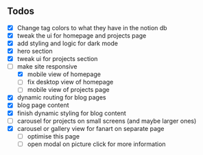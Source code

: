 ## Todos

- [x] Change tag colors to what they have in the notion db
- [x] tweak the ui for homepage and projects page
- [x] add styling and logic for dark mode
- [x] hero section
- [x] tweak ui for projects section
- [ ] make site responsive
  - [x] mobile view of homepage
  - [ ] fix desktop view of homepage
  - [ ] mobile view of projects page
- [x] dynamic routing for blog pages
- [x] blog page content
- [x] finish dynamic styling for blog content
- [ ] carousel for projects on small screens (and maybe larger ones)
- [x] carousel or gallery view for fanart on separate page
  - [ ] optimise this page
  - [ ] open modal on picture click for more information
